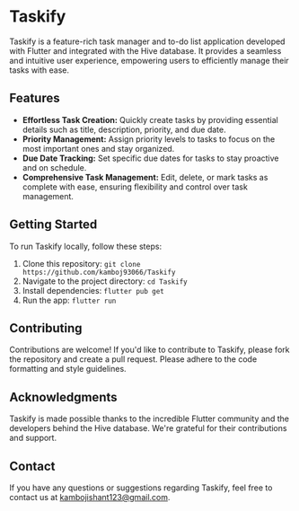 # Taskify

Taskify is a feature-rich task manager and to-do list application developed with Flutter and integrated with the Hive database. It provides a seamless and intuitive user experience, empowering users to efficiently manage their tasks with ease.

## Features

- **Effortless Task Creation:** Quickly create tasks by providing essential details such as title, description, priority, and due date.
- **Priority Management:** Assign priority levels to tasks to focus on the most important ones and stay organized.
- **Due Date Tracking:** Set specific due dates for tasks to stay proactive and on schedule.
- **Comprehensive Task Management:** Edit, delete, or mark tasks as complete with ease, ensuring flexibility and control over task management.

## Getting Started

To run Taskify locally, follow these steps:

1. Clone this repository: `git clone https://github.com/kamboj93066/Taskify`
2. Navigate to the project directory: `cd Taskify`
3. Install dependencies: `flutter pub get`
4. Run the app: `flutter run`

## Contributing

Contributions are welcome! If you'd like to contribute to Taskify, please fork the repository and create a pull request. Please adhere to the code formatting and style guidelines.

## Acknowledgments

Taskify is made possible thanks to the incredible Flutter community and the developers behind the Hive database. We're grateful for their contributions and support.

## Contact

If you have any questions or suggestions regarding Taskify, feel free to contact us at [kambojishant123@gmail.com](mailto:kambojishant123@gmail.com).
